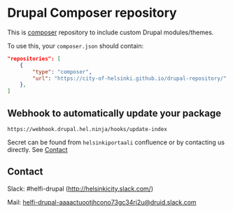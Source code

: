# Drupal Composer repository

This is [composer](https://getcomposer.org/) repository to include custom Drupal modules/themes.

To use this, your `composer.json` should contain:

```json
"repositories": [
    {
        "type": "composer",
        "url": "https://city-of-helsinki.github.io/drupal-repository/"
    },
]
```

## Webhook to automatically update your package

`https://webhook.drupal.hel.ninja/hooks/update-index` 

Secret can be found from `helsinkiportaali` confluence or by contacting us directly. See [Contact](#contact)

## Contact

Slack: #helfi-drupal (http://helsinkicity.slack.com/)

Mail: helfi-drupal-aaaactuootjhcono73gc34rj2u@druid.slack.com
